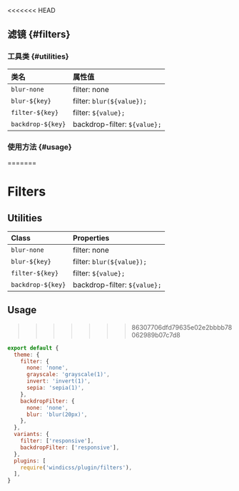 <<<<<<< HEAD
## 滤镜 {#filters}

### 工具类 {#utilities}

| 类名 | 属性值 |
| :---- | :--------- |
| `blur-none` | filter: none |
| `blur-${key}` | filter: `blur(${value});`
| `filter-${key}` | filter: `${value};` |
| `backdrop-${key}` | backdrop-filter: `${value};` |

### 使用方法 {#usage}
=======
# Filters

## Utilities

| Class             | Properties                   |
| :---------------- | :--------------------------- |
| `blur-none`       | filter: none                 |
| `blur-${key}`     | filter: `blur(${value});`    |
| `filter-${key}`   | filter: `${value};`          |
| `backdrop-${key}` | backdrop-filter: `${value};` |

## Usage
>>>>>>> 86307706dfd79635e02e2bbbb78062989b07c7d8

```js windi.config.js
export default {
  theme: {
    filter: {
      none: 'none',
      grayscale: 'grayscale(1)',
      invert: 'invert(1)',
      sepia: 'sepia(1)',
    },
    backdropFilter: {
      none: 'none',
      blur: 'blur(20px)',
    },
  },
  variants: {
    filter: ['responsive'],
    backdropFilter: ['responsive'],
  },
  plugins: [
    require('windicss/plugin/filters'),
  ],
}
```
